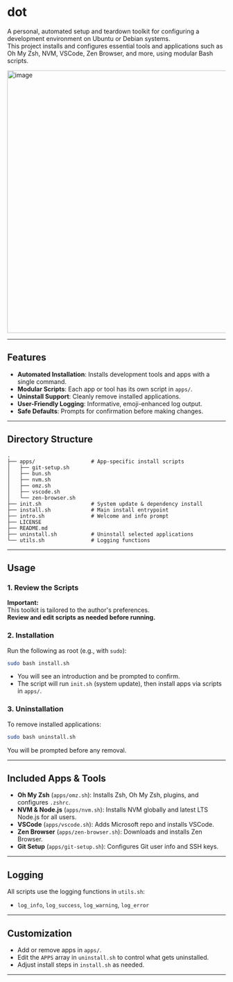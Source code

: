 # dot

A personal, automated setup and teardown toolkit for configuring a development environment on Ubuntu or Debian systems.  
This project installs and configures essential tools and applications such as Oh My Zsh, NVM, VSCode, Zen Browser, and more, using modular Bash scripts.

<img width="1094" height="606" alt="image" src="https://github.com/user-attachments/assets/5b64a056-0601-4d3f-aa71-b7f3e7aeba29" />

---

## Features

- **Automated Installation**: Installs development tools and apps with a single command.
- **Modular Scripts**: Each app or tool has its own script in `apps/`.
- **Uninstall Support**: Cleanly remove installed applications.
- **User-Friendly Logging**: Informative, emoji-enhanced log output.
- **Safe Defaults**: Prompts for confirmation before making changes.

---

## Directory Structure

```
.
├── apps/                  # App-specific install scripts
│   ├── git-setup.sh
│   ├── bun.sh
│   ├── nvm.sh
│   ├── omz.sh
│   ├── vscode.sh
│   └── zen-browser.sh
├── init.sh                # System update & dependency install
├── install.sh             # Main install entrypoint
├── intro.sh               # Welcome and info prompt
├── LICENSE
├── README.md
├── uninstall.sh           # Uninstall selected applications
└── utils.sh               # Logging functions
```

---

## Usage

### 1. Review the Scripts

**Important:**  
This toolkit is tailored to the author's preferences.  
**Review and edit scripts as needed before running.**

### 2. Installation

Run the following as root (e.g., with `sudo`):

```sh
sudo bash install.sh
```

- You will see an introduction and be prompted to confirm.
- The script will run `init.sh` (system update), then install apps via scripts in `apps/`.

### 3. Uninstallation

To remove installed applications:

```sh
sudo bash uninstall.sh
```

You will be prompted before any removal.

---

## Included Apps & Tools

- **Oh My Zsh** (`apps/omz.sh`): Installs Zsh, Oh My Zsh, plugins, and configures `.zshrc`.
- **NVM & Node.js** (`apps/nvm.sh`): Installs NVM globally and latest LTS Node.js for all users.
- **VSCode** (`apps/vscode.sh`): Adds Microsoft repo and installs VSCode.
- **Zen Browser** (`apps/zen-browser.sh`): Downloads and installs Zen Browser.
- **Git Setup** (`apps/git-setup.sh`): Configures Git user info and SSH keys.

---

## Logging

All scripts use the logging functions in `utils.sh`:

- `log_info`, `log_success`, `log_warning`, `log_error`

---

## Customization

- Add or remove apps in `apps/`.
- Edit the `APPS` array in `uninstall.sh` to control what gets uninstalled.
- Adjust install steps in `install.sh` as needed.

---
